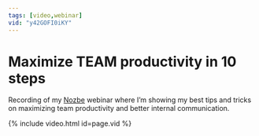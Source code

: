 ```yaml
---
tags: [video,webinar]
vid: "y42GOFI0iKY"
---
```


# Maximize TEAM productivity in 10 steps

Recording of my [Nozbe][n] webinar where I’m showing my best tips and tricks on maximizing team productivity and better internal communication.

{% include video.html id=page.vid %}

<!--More-->


[n]: https://nozbe.com/?a=mike